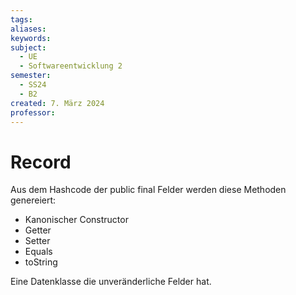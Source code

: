 ```yaml
---
tags: 
aliases: 
keywords: 
subject:
  - UE
  - Softwareentwicklung 2
semester:
  - SS24
  - B2
created: 7. März 2024
professor:
---
```

 

# Record

Aus dem Hashcode der public final Felder werden diese Methoden genereiert:

- Kanonischer Constructor
- Getter 
- Setter
- Equals
- toString

Eine Datenklasse die unveränderliche Felder hat.